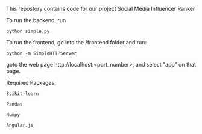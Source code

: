 This repostory contains code for our project Social Media Influencer Ranker

To run the backend, run
	
	python simple.py

To run the frontend, go into the /frontend folder and run:
	
	python -m SimpleHTTPServer

goto the web page http://localhost:<port_number>, and select "app" on that page.

Required Packages:

	Scikit-learn
	
	Pandas
	
	Numpy
	
	Angular.js
	
